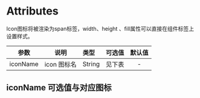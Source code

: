 # Attributes

Icon图标将被渲染为span标签，width、height 、fill属性可以直接在组件标签上设置样式。

参数   |   说明   |   类型     |   可选值   |   默认值
---- |:----:|:---- |:---- |:----:|
iconName   |   icon 图标名   |   String   | 见下表 | -

## iconName 可选值与对应图标

<script setup>
import IconList from '@/markdown/components/iconList.md'
</script>

<IconList iconName="vite"></IconList>

